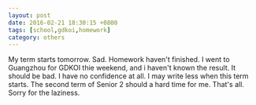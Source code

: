 ```yaml
---
layout: post
date: 2016-02-21 18:30:15 +0800
tags: [school,gdkoi,homework]
category: others
---
```


My term starts tomorrow. Sad. Homework haven't finished. I went to Guangzhou for GDKOI thie weekend, and i haven't known the result. It should be bad. I have no confidence at all. I may write less when this term starts. The second term of Senior 2 should a hard time for me. That's all. Sorry for the laziness.
